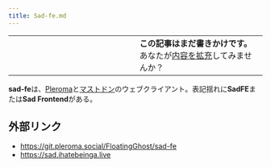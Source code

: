 ```yaml
---
title: Sad-fe.md
---
```

<div>

<table>
<colgroup>
<col style="width: 50%" />
<col style="width: 50%" />
</colgroup>
<tbody>
<tr class="odd">
<td></td>
<td><strong>この記事はまだ書きかけです。</strong>
<div>
あなたが<a href="https://ja.mstdn.wiki/Sad-fe&amp;action=edit" rel="nofollow">内容を拡充</a>してみませんか？
</div></td>
</tr>
</tbody>
</table>

**sad-fe**は、[Pleroma](/Pleroma "Pleroma")と[マストドン](/Mastodon "Mastodon")のウェブクライアント。表記揺れに**SadFE**または**Sad Frontend**がある。

## 外部リンク

-   <a href="https://git.pleroma.social/FloatingGhost/sad-fe" rel="nofollow">https://git.pleroma.social/FloatingGhost/sad-fe</a>
-   <a href="https://sad.ihatebeinga.live" rel="nofollow">https://sad.ihatebeinga.live</a>

</div>
